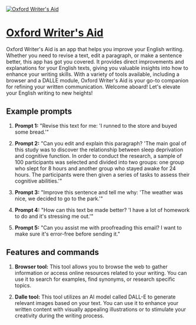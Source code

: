 [![Oxford Writer's Aid](https://files.oaiusercontent.com/file-YZwvMGctef4Jx8k0GcefbcjY?se=2123-10-18T12%3A51%3A49Z&sp=r&sv=2021-08-06&sr=b&rscc=max-age%3D31536000%2C%20immutable&rscd=attachment%3B%20filename%3D76e23f49-5136-4cd7-9ba5-63b756a80328.png&sig=h1w5LwpGvhqzZ9qNYqLeY6uSO7GtAz2u5owrPeHPTmo%3D)](https://chat.openai.com/g/g-XYPMCl1Hy-oxford-writer-s-aid)

# [Oxford Writer's Aid](https://chat.openai.com/g/g-XYPMCl1Hy-oxford-writer-s-aid)

Oxford Writer's Aid is an app that helps you improve your English writing. Whether you need to revise a text, edit a paragraph, or make a sentence better, this app has got you covered. It provides direct improvements and explanations for your English texts, giving you valuable insights into how to enhance your writing skills. With a variety of tools available, including a browser and a DALLE module, Oxford Writer's Aid is your go-to companion for refining your written communication. Welcome aboard! Let's elevate your English writing to new heights!

## Example prompts

1. **Prompt 1:** "Revise this text for me: 'I runned to the store and buyed some bread.'"

2. **Prompt 2:** "Can you edit and explain this paragraph? 'The main goal of this study was to discover the relationship between sleep deprivation and cognitive function. In order to conduct the research, a sample of 100 participants was selected and divided into two groups: one group who slept for 8 hours and another group who stayed awake for 24 hours. The participants were then given a series of tasks to assess their cognitive abilities.'"

3. **Prompt 3:** "Improve this sentence and tell me why: 'The weather was nice, we decided to go to the park.'"

4. **Prompt 4:** "How can this text be made better? 'I have a lot of homework to do and it's stressing me out.'"

5. **Prompt 5:** "Can you assist me with proofreading this email? I want to make sure it's error-free before sending it."

## Features and commands

1. **Browser tool:** This tool allows you to browse the web to gather information or access online resources related to your writing. You can use it to search for examples, find synonyms, or research specific topics.

2. **Dalle tool:** This tool utilizes an AI model called DALL-E to generate relevant images based on your text. You can use it to enhance your written content with visually appealing illustrations or to stimulate your creativity during the writing process.